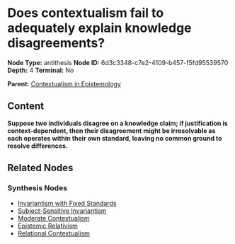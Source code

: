 # Does contextualism fail to adequately explain knowledge disagreements?

**Node Type:** antithesis
**Node ID:** 6d3c3348-c7e2-4109-b457-f5fd95539570
**Depth:** 4
**Terminal:** No

**Parent:** [Contextualism in Epistemology](contextualism-in-epistemology-synthesis-f37672d4-27f2-49c0-be05-1e85cf866955.md)

## Content

**Suppose two individuals disagree on a knowledge claim; if justification is context-dependent, then their disagreement might be irresolvable as each operates within their own standard, leaving no common ground to resolve differences.**

## Related Nodes

### Synthesis Nodes

- [Invariantism with Fixed Standards](invariantism-with-fixed-standards-synthesis-33376073-296e-458d-89da-30def9eb2fa5.md)
- [Subject-Sensitive Invariantism](subject-sensitive-invariantism-synthesis-ef781492-f02b-4168-991b-b7fb5af33d24.md)
- [Moderate Contextualism](moderate-contextualism-synthesis-ca86b857-df5b-48c1-b363-e6fbb1611894.md)
- [Epistemic Relativism](epistemic-relativism-synthesis-e1672f67-d52c-4524-b2f5-973fd8725a7b.md)
- [Relational Contextualism](relational-contextualism-synthesis-5ebdd576-2d70-4d3d-a3e5-71509f4a1934.md)
